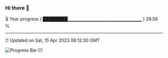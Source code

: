 ### Hi there 👋

⏳ Year progress { ████████▁▁▁▁▁▁▁▁▁▁▁▁▁▁▁▁▁▁▁▁▁▁ } 28.56 %

---

⏰ Updated on Sat, 15 Apr 2023 06:12:30 GMT

![Progress Bar CI](https://github.com/liununu/liununu/workflows/Progress%20Bar%20CI/badge.svg)
